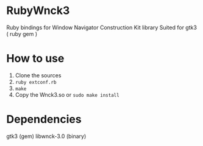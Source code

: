 # RubyWnck3
Ruby bindings for Window Navigator Construction Kit library
Suited for gtk3 ( ruby gem )

# How to use
1. Clone the sources
2. `ruby extconf.rb`
3. `make`
4. Copy the Wnck3.so or `sudo make install`

# Dependencies
gtk3 (gem)
libwnck-3.0 (binary)
